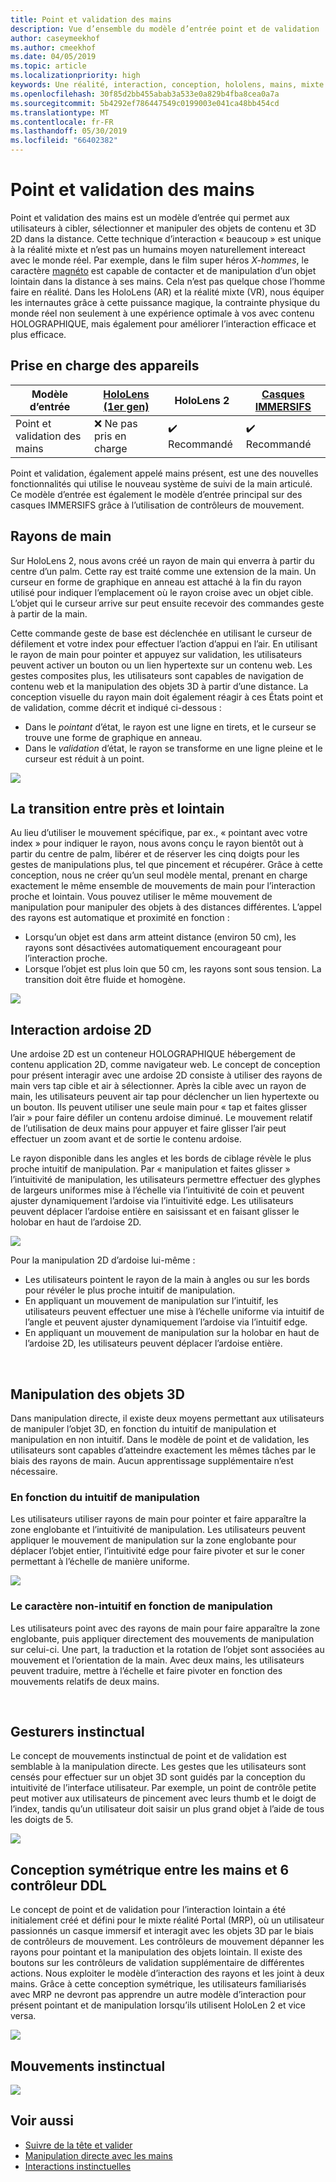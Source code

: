 ```yaml
---
title: Point et validation des mains
description: Vue d’ensemble du modèle d’entrée point et de validation
author: caseymeekhof
ms.author: cmeekhof
ms.date: 04/05/2019
ms.topic: article
ms.localizationpriority: high
keywords: Une réalité, interaction, conception, hololens, mains, mixte présent, pointez et valider
ms.openlocfilehash: 30f85d2bb455abab3a533e0a829b4fba8cea0a7a
ms.sourcegitcommit: 5b4292ef786447549c0199003e041ca48bb454cd
ms.translationtype: MT
ms.contentlocale: fr-FR
ms.lasthandoff: 05/30/2019
ms.locfileid: "66402382"
---
```

# <a name="point-and-commit-with-hands"></a>Point et validation des mains
Point et validation des mains est un modèle d’entrée qui permet aux utilisateurs à cibler, sélectionner et manipuler des objets de contenu et 3D 2D dans la distance. Cette technique d’interaction « beaucoup » est unique à la réalité mixte et n’est pas un humains moyen naturellement intereact avec le monde réel. Par exemple, dans le film super héros *X-hommes*, le caractère [magnéto](https://en.wikipedia.org/wiki/Magneto_(comics)) est capable de contacter et de manipulation d’un objet lointain dans la distance à ses mains. Cela n’est pas quelque chose l’homme faire en réalité. Dans les HoloLens (AR) et la réalité mixte (VR), nous équiper les internautes grâce à cette puissance magique, la contrainte physique du monde réel non seulement à une expérience optimale à vos avec contenu HOLOGRAPHIQUE, mais également pour améliorer l’interaction efficace et plus efficace.

## <a name="device-support"></a>Prise en charge des appareils

Modèle d’entrée | [HoloLens (1er gen)](https://docs.microsoft.com/en-us/windows/mixed-reality/hololens-hardware-details) | HoloLens 2 | [Casques IMMERSIFS](https://docs.microsoft.com/en-us/windows/mixed-reality/immersive-headset-hardware-details) |
| ---------| -----| ----- | ---------|
Point et validation des mains | ❌ Ne pas pris en charge | ✔️ Recommandé | ✔️ Recommandé

Point et validation, également appelé mains présent, est une des nouvelles fonctionnalités qui utilise le nouveau système de suivi de la main articulé. Ce modèle d’entrée est également le modèle d’entrée principal sur des casques IMMERSIFS grâce à l’utilisation de contrôleurs de mouvement.

## <a name="hand-rays"></a>Rayons de main

Sur HoloLens 2, nous avons créé un rayon de main qui enverra à partir du centre d’un palm. Cette ray est traité comme une extension de la main. Un curseur en forme de graphique en anneau est attaché à la fin du rayon utilisé pour indiquer l’emplacement où le rayon croise avec un objet cible. L’objet qui le curseur arrive sur peut ensuite recevoir des commandes geste à partir de la main.

Cette commande geste de base est déclenchée en utilisant le curseur de défilement et votre index pour effectuer l’action d’appui en l’air. En utilisant le rayon de main pour pointer et appuyez sur validation, les utilisateurs peuvent activer un bouton ou un lien hypertexte sur un contenu web. Les gestes composites plus, les utilisateurs sont capables de navigation de contenu web et la manipulation des objets 3D à partir d’une distance. La conception visuelle du rayon main doit également réagir à ces États point et de validation, comme décrit et indiqué ci-dessous : 

* Dans le *pointant* d’état, le rayon est une ligne en tirets, et le curseur se trouve une forme de graphique en anneau.
* Dans le *validation* d’état, le rayon se transforme en une ligne pleine et le curseur est réduit à un point.

![](images/Hand-Rays-720px.jpg)

## <a name="transition-between-near-and-far"></a>La transition entre près et lointain

Au lieu d’utiliser le mouvement spécifique, par ex., « pointant avec votre index » pour indiquer le rayon, nous avons conçu le rayon bientôt out à partir du centre de palm, libérer et de réserver les cinq doigts pour les gestes de manipulations plus, tel que pincement et récupérer. Grâce à cette conception, nous ne créer qu’un seul modèle mental, prenant en charge exactement le même ensemble de mouvements de main pour l’interaction proche et lointain. Vous pouvez utiliser le même mouvement de manipulation pour manipuler des objets à des distances différentes. L’appel des rayons est automatique et proximité en fonction :

*  Lorsqu’un objet est dans arm atteint distance (environ 50 cm), les rayons sont désactivées automatiquement encourageant pour l’interaction proche.
*  Lorsque l’objet est plus loin que 50 cm, les rayons sont sous tension. La transition doit être fluide et homogène.

![](images/Transition-Between-Near-And-Far-720px.jpg)

## <a name="2d-slate-interaction"></a>Interaction ardoise 2D

Une ardoise 2D est un conteneur HOLOGRAPHIQUE hébergement de contenu application 2D, comme navigateur web. Le concept de conception pour présent interagir avec une ardoise 2D consiste à utiliser des rayons de main vers tap cible et air à sélectionner. Après la cible avec un rayon de main, les utilisateurs peuvent air tap pour déclencher un lien hypertexte ou un bouton. Ils peuvent utiliser une seule main pour « tap et faites glisser l’air » pour faire défiler un contenu ardoise diminué. Le mouvement relatif de l’utilisation de deux mains pour appuyer et faire glisser l’air peut effectuer un zoom avant et de sortie le contenu ardoise.

Le rayon disponible dans les angles et les bords de ciblage révèle le plus proche intuitif de manipulation. Par « manipulation et faites glisser » l’intuitivité de manipulation, les utilisateurs permettre effectuer des glyphes de largeurs uniformes mise à l’échelle via l’intuitivité de coin et peuvent ajuster dynamiquement l’ardoise via l’intuitivité edge. Les utilisateurs peuvent déplacer l’ardoise entière en saisissant et en faisant glisser le holobar en haut de l’ardoise 2D.

![](images/2D-Slate-Interaction-Far-720px.jpg)

Pour la manipulation 2D d’ardoise lui-même :<br>

* Les utilisateurs pointent le rayon de la main à angles ou sur les bords pour révéler le plus proche intuitif de manipulation. 
* En appliquant un mouvement de manipulation sur l’intuitif, les utilisateurs peuvent effectuer une mise à l’échelle uniforme via intuitif de l’angle et peuvent ajuster dynamiquement l’ardoise via l’intuitif edge. 
* En appliquant un mouvement de manipulation sur la holobar en haut de l’ardoise 2D, les utilisateurs peuvent déplacer l’ardoise entière.<br>

<br>

## <a name="3d-object-manipulation"></a>Manipulation des objets 3D

Dans manipulation directe, il existe deux moyens permettant aux utilisateurs de manipuler l’objet 3D, en fonction du intuitif de manipulation et manipulation en non intuitif. Dans le modèle de point et de validation, les utilisateurs sont capables d’atteindre exactement les mêmes tâches par le biais des rayons de main. Aucun apprentissage supplémentaire n’est nécessaire.<br>

### <a name="affordance-based-manipulation"></a>En fonction du intuitif de manipulation
Les utilisateurs utiliser rayons de main pour pointer et faire apparaître la zone englobante et l’intuitivité de manipulation. Les utilisateurs peuvent appliquer le mouvement de manipulation sur la zone englobante pour déplacer l’objet entier, l’intuitivité edge pour faire pivoter et sur le coner permettant à l’échelle de manière uniforme. <br>

![](images/3D-Object-Manipulation-Far-720px.jpg) <br>


### <a name="non-affordance-based-manipulation"></a>Le caractère non-intuitif en fonction de manipulation
Les utilisateurs point avec des rayons de main pour faire apparaître la zone englobante, puis appliquer directement des mouvements de manipulation sur celui-ci. Une part, la traduction et la rotation de l’objet sont associées au mouvement et l’orientation de la main. Avec deux mains, les utilisateurs peuvent traduire, mettre à l’échelle et faire pivoter en fonction des mouvements relatifs de deux mains.<br>

<br>

## <a name="instinctual-gesturers"></a>Gesturers instinctual
Le concept de mouvements instinctual de point et de validation est semblable à la manipulation directe. Les gestes que les utilisateurs sont censés pour effectuer sur un objet 3D sont guidés par la conception du intuitivité de l’interface utilisateur. Par exemple, un point de contrôle petite peut motiver aux utilisateurs de pincement avec leurs thumb et le doigt de l’index, tandis qu’un utilisateur doit saisir un plus grand objet à l’aide de tous les doigts de 5.

![](images/Instinctual-Gestures-Far-720px.jpg)<br>

## <a name="symmetric-design-between-hands-and-6-dof-controller"></a>Conception symétrique entre les mains et 6 contrôleur DDL 
Le concept de point et de validation pour l’interaction lointain a été initialement créé et défini pour le mixte réalité Portal (MRP), où un utilisateur passionnés un casque immersif et interagit avec les objets 3D par le biais de contrôleurs de mouvement. Les contrôleurs de mouvement dépanner les rayons pour pointant et la manipulation des objets lointain. Il existe des boutons sur les contrôleurs de validation supplémentaire de différentes actions. Nous exploiter le modèle d’interaction des rayons et les joint à deux mains. Grâce à cette conception symétrique, les utilisateurs familiarisés avec MRP ne devront pas apprendre un autre modèle d’interaction pour présent pointant et de manipulation lorsqu’ils utilisent HoloLen 2 et vice versa.    

![](images/Symmetric-Design-For-Rays-720px.jpg)<br>

## <a name="instinctual-gestures"></a>Mouvements instinctual

![](images/Instinctual-Gestures-Far-720px.jpg)

## <a name="see-also"></a>Voir aussi
* [Suivre de la tête et valider](gaze-and-commit.md)
* [Manipulation directe avec les mains](direct-manipulation.md)
* [Interactions instinctuelles](interaction-fundamentals.md)

